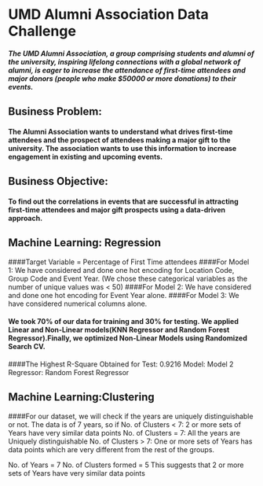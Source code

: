 # UMD Alumni Association Data Challenge

##### The UMD Alumni Association, a group comprising students and alumni of the university, inspiring lifelong connections with a global network of alumni, is eager to increase the attendance of first-time attendees and major donors (people who make $50000 or more donations) to their events.

## Business Problem:
#### The Alumni Association wants to understand what drives first-time attendees and the prospect of attendees making a major gift to the university. The association wants to use this information to increase engagement in existing and upcoming events.

## Business Objective: 
#### To find out the correlations in events that are successful in attracting first-time attendees and major gift prospects using a data-driven approach.

## Machine Learning: Regression
####Target Variable = Percentage of First Time attendees
####For Model 1: We have considered and done one hot encoding for Location Code, Group Code and Event Year. (We chose these categorical variables as the number of unique values was < 50)
####For Model 2: We have considered and done one hot encoding for Event Year alone.
####For Model 3: We have considered numerical columns alone.

#### We took 70% of our data for training and 30% for testing. We applied Linear and Non-Linear models(KNN Regressor and Random Forest Regressor).Finally, we optimized Non-Linear Models using Randomized Search CV.

####The Highest R-Square Obtained for Test: 0.9216
Model: Model 2
Regressor: Random Forest Regressor

## Machine Learning:Clustering
####For our dataset, we will check if the years are uniquely distinguishable or not. The data is of 7 years, so if
No. of Clusters < 7: 2 or more sets of Years have very similar data points
No. of Clusters = 7: All the years are Uniquely distinguishable
No. of Clusters > 7: One or more sets of Years has data points which are very different from the rest of the groups.

No. of Years = 7
No. of Clusters formed = 5
This suggests that 2 or more sets of Years have very similar data points


